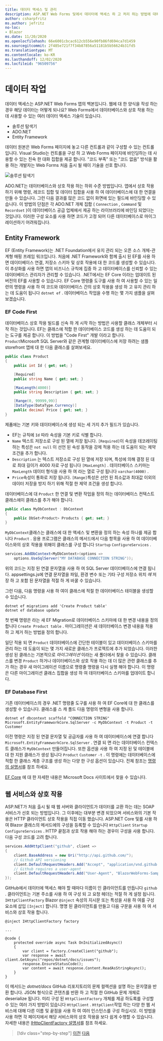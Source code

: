 ```yaml
---
title: 데이터 액세스 및 관리
description: ASP.NET Web Forms 및에서 데이터에 액세스 하 고 처리 하는 방법에 대해 알아봅니다 Blazor .
author: csharpfritz
ms.author: jefritz
no-loc:
- Blazor
ms.date: 11/20/2020
ms.openlocfilehash: 66e6001cbcac612cb556e90fb86fd694ca7d1459
ms.sourcegitcommit: 2f485e721f7f34b87856a51181b5b56624b31fd5
ms.translationtype: MT
ms.contentlocale: ko-KR
ms.lasthandoff: 12/02/2020
ms.locfileid: "96509756"
---
```

# <a name="work-with-data"></a>데이터 작업

데이터 액세스는 ASP.NET Web Forms 앱의 백본입니다. 웹에 대 한 양식을 작성 하는 경우 해당 데이터는 어떻게 되나요? Web Forms에서 데이터베이스와 상호 작용 하는 데 사용할 수 있는 여러 데이터 액세스 기술이 있습니다.

- 솔루션 탐색기
- ADO.NET
- Entity Framework

데이터 원본은 Web Forms 페이지에 놓고 다른 컨트롤과 같이 구성할 수 있는 컨트롤입니다. Visual Studio는 컨트롤을 구성 하 고 Web Forms 페이지에 바인딩하는 데 사용할 수 있는 친숙 한 대화 집합을 제공 합니다. "코드 부족" 또는 "코드 없음" 방식을 활용 하는 개발자는 Web Forms 처음 출시 될 때이 기술을 선호 합니다.

![솔루션 탐색기](media/data/datasources.png)

ADO.NET는 데이터베이스와 상호 작용 하는 하위 수준 방법입니다. 앱에서 상호 작용 하기 위해 명령, 레코드 집합 및 데이터 집합을 사용 하 여 데이터베이스에 대 한 연결을 만들 수 있습니다. 그런 다음 결과를 많은 코드 없이 화면에 있는 필드에 바인딩할 수 있습니다. 이 방법의 단점은 각 ADO.NET 개체 집합 ( `Connection` , `Command` 및 `Recordset` )이 데이터베이스 공급 업체에서 제공 하는 라이브러리에 바인딩 되었다는 것입니다. 이러한 구성 요소를 사용 하면 코드가 고정 되어 다른 데이터베이스로 마이그레이션하기 어려워집니다.

## <a name="entity-framework"></a>Entity Framework

EF (Entity Framework)는 .NET Foundation에서 유지 관리 되는 오픈 소스 개체-관계형 매핑 프레임 워크입니다. 처음에 .NET Framework와 함께 출시 된 EF를 사용 하면 데이터베이스 연결, 저장소 스키마 및 상호 작용에 대 한 코드를 생성할 수 있습니다. 이 추상화를 사용 하면 앱의 비즈니스 규칙에 집중 하 고 데이터베이스를 신뢰할 수 있는 데이터베이스 관리자가 관리할 수 있습니다. .NET에서는 EF Core 이라는 업데이트 된 버전의 EF를 사용할 수 있습니다. EF Core 명령줄 도구를 사용 하 여 사용할 수 있는 일련의 명령을 사용 하 여 코드와 데이터베이스 간의 상호 작용을 생성 하 고 유지 관리 하는 데 도움이 됩니다 `dotnet ef` . 데이터베이스 작업을 수행 하는 몇 가지 샘플을 살펴보겠습니다.

### <a name="ef-code-first"></a>EF Code First

데이터베이스 상호 작용 빌드를 신속 하 게 시작 하는 방법은 사용할 클래스 개체부터 시작 하는 것입니다. EF는 클래스에 적합 한 데이터베이스 코드를 생성 하는 데 도움이 되는 도구를 제공 합니다. 이 방법을 "Code First" 개발 이라고 합니다. `Product`Microsoft SQL Server와 같은 관계형 데이터베이스에 저장 하려는 샘플 storefront 앱에 대 한 다음 클래스를 살펴보세요.

```csharp
public class Product
{
    public int Id { get; set; }

    [Required]
    public string Name { get; set; }

    [MaxLength(4000)]
    public string Description { get; set; }

    [Range(0, 99999,99)]
    [DataType(DataType.Currency)]
    public decimal Price { get; set; }
}
```

제품에는 기본 키와 데이터베이스에 생성 되는 세 가지 추가 필드가 있습니다.  

- EF는 규칙에 `Id` 따라 속성을 기본 키로 식별 합니다.
- `Name` 텍스트 저장소로 구성 된 열에 저장 됩니다. `[Required]`이 속성을 데코레이팅하는 특성은 `not null` 이 선언 된 속성 동작을 강제 적용 하는 데 도움이 되는 제약 조건을 추가 합니다.
- `Description` 는 텍스트 저장소로 구성 된 열에 저장 되며, 특성에 의해 결정 된 대로 최대 길이가 4000 자로 구성 됩니다 `[MaxLength]` . 데이터베이스 스키마는 `MaxLength` 데이터 형식을 사용 하 여 라는 열로 구성 됩니다 `varchar(4000)` .
- `Price`속성이 통화로 저장 됩니다. `[Range]`특성은 선언 된 최소값과 최대값 이외의 데이터 저장을 방지 하기 위해 적절 한 제약 조건을 생성 합니다.

데이터베이스에 대 `Product` 한 연결 및 변환 작업을 정의 하는 데이터베이스 컨텍스트 클래스에이 클래스를 추가 해야 합니다.

```csharp
public class MyDbContext : DbContext
{
    public DbSet<Product> Products { get; set; }
}
```

`MyDbContext`클래스는 클래스에 대 한 액세스 및 변환을 정의 하는 속성 하나를 제공 합니다 `Product` .  응용 프로그램은 클래스의 메서드에서 다음 항목을 사용 하 여 데이터베이스와의 상호 작용을 위해이 클래스를 구성 합니다 `Startup` `ConfigureServices` .

```csharp
services.AddDbContext<MyDbContext>(options =>
    options.UseSqlServer("MY DATABASE CONNECTION STRING"));
```

위의 코드는 지정 된 연결 문자열을 사용 하 여 SQL Server 데이터베이스에 연결 됩니다. appsettings.js에 연결 문자열을 파일, 환경 변수 또는 기타 구성 저장소 위치 *에* 저장 하 고 포함 된 문자열을 적절 하 게 바꿀 수 있습니다.

그런 다음, 다음 명령을 사용 하 여이 클래스에 적절 한 데이터베이스 테이블을 생성할 수 있습니다.

```dotnetcli
dotnet ef migrations add 'Create Product table'
dotnet ef database update
```

첫 번째 명령은 라는 새 EF Migration로 데이터베이스 스키마에 대 한 변경 내용을 정의 합니다 `Create Product table` .  마이그레이션은 새 데이터베이스 변경 내용을 적용 하 고 제거 하는 방법을 정의 합니다.

일단 적용 되 면 `Product` 데이터베이스에 간단한 테이블이 있고 데이터베이스 스키마를 관리 하는 데 도움이 되는 몇 가지 새로운 클래스가 프로젝트에 추가 되었습니다.  이러한 생성 된 클래스는 기본적으로 *마이그레이션* 이라는 새 폴더에서 찾을 수 있습니다.  클래스를 변경 `Product` 하거나 데이터베이스와 상호 작용 하는 데 더 많은 관련 클래스를 추가 하는 경우 새 마이그레이션 이름으로 명령줄 명령을 다시 실행 해야 합니다.  이 명령은 다른 마이그레이션 클래스 집합을 생성 하 여 데이터베이스 스키마를 업데이트 합니다.

### <a name="ef-database-first"></a>EF Database First

기존 데이터베이스의 경우 .NET 명령줄 도구를 사용 하 여 EF Core에 대 한 클래스를 생성할 수 있습니다. 클래스를 스 캐 폴드 다음 명령의 변형을 사용 합니다.

```dotnetcli
dotnet ef dbcontext scaffold "CONNECTION STRING" Microsoft.EntityFrameworkCore.SqlServer -c MyDbContext -t Product -t Customer
```

이전 명령은 지정 된 연결 문자열 및 공급자를 사용 하 여 데이터베이스에 연결 합니다 `Microsoft.EntityFrameworkCore.SqlServer` . 연결 되 면 라는 데이터베이스 컨텍스트 클래스가 `MyDbContext` 만들어집니다. 또한 옵션을 사용 하 여 지정 된 및 테이블에 대 한 지원 클래스가 생성 됩니다 `Product` `Customer` `-t` . 이 명령에는 데이터베이스에 적합 한 클래스 계층 구조를 생성 하는 다양 한 구성 옵션이 있습니다. 전체 참조는 [명령의 설명서](/ef/core/miscellaneous/cli/dotnet#dotnet-ef-dbcontext-scaffold)를 참조 하세요.

[EF Core](/ef/core/) 에 대 한 자세한 내용은 Microsoft Docs 사이트에서 찾을 수 있습니다.

## <a name="interact-with-web-services"></a>웹 서비스와 상호 작용

ASP.NET가 처음 출시 될 때 웹 서버와 클라이언트가 데이터를 교환 하는 데는 SOAP 서비스가 선호 되는 방법입니다. 그 이후에는 대부분 변경 되었으며 서비스와의 기본 작용은 HTTP 클라이언트 상호 작용을 직접 이동 했습니다. ASP.NET Core 및를 사용 하 여 Blazor 클래스의 메서드에의 구성을 등록할 수 있습니다 `HttpClient` `Startup` `ConfigureServices` . HTTP 끝점과 상호 작용 해야 하는 경우이 구성을 사용 합니다. 다음 구성 코드를 고려 합니다.

```csharp
services.AddHttpClient("github", client =>
{
    client.BaseAddress = new Uri("http://api.github.com/");
    // Github API versioning
    client.DefaultRequestHeaders.Add("Accept", "application/vnd.github.v3+json");
    // Github requires a user-agent
    client.DefaultRequestHeaders.Add("User-Agent", "BlazorWebForms-Sample");
});
```

GitHub에서 데이터에 액세스 해야 할 때마다 이름이 인 클라이언트를 만듭니다 `github` . 클라이언트는 기본 주소를 사용 하 여 구성 되 고 요청 헤더는 적절 하 게 설정 됩니다. `IHttpClientFactory` Blazor `@inject` 속성의 지시문 또는 특성을 사용 하 여를 구성 요소에 삽입 `[Inject]` 합니다. 명명 된 클라이언트를 만들고 다음 구문을 사용 하 여 서비스와 상호 작용 합니다.

```razor
@inject IHttpClientFactory factory

...

@code {
    protected override async Task OnInitializedAsync()
    {
        var client = factory.CreateClient("github");
        var response = await client.GetAsync("repos/dotnet/docs/issues");
        response.EnsureStatusCode();
        var content = await response.Content.ReadAsStringAsync();
    }
}
```

이 메서드는 *dotnet/docs* GitHub 리포지토리의 문제 컬렉션을 설명 하는 문자열을 반환 합니다. JSON 형식으로 콘텐츠를 반환 하 고 적절 한 GitHub 문제 개체로 deserialize 됩니다. 미리 구성 된 `HttpClientFactory` 개체를 제공 하도록를 구성할 수 있는 여러 가지 방법이 있습니다 `HttpClient` . `HttpClient`작업 하는 다양 한 웹 서비스에 대해 다른 이름 및 끝점을 사용 하 여 여러 인스턴스를 구성 하십시오. 이 방법을 사용 하면 각 페이지에서 해당 서비스와의 상호 작용을 보다 쉽게 수행할 수 있습니다. 자세한 내용은 [IHttpClientFactory 설명서](/aspnet/core/fundamentals/http-requests)를 참조 하세요.

>[!div class="step-by-step"]
>[이전](forms-validation.md)
>[다음](middleware.md)
